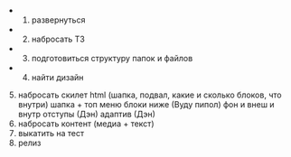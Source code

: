 + 1. развернуться 
+ 2. набросать ТЗ 
+ 3. подготовиться структуру папок и файлов 
+ 4. найти дизайн
5. набросать скилет html (шапка, подвал, какие и сколько блоков, что внутри)
	шапка
		+ топ меню
		блоки ниже (Вуду пипол)
		фон и внеш и внутр отступы (Дэн)
		адаптив (Дэн)
7. набросать контент (медиа + текст)
8. выкатить на тест 
9. релиз